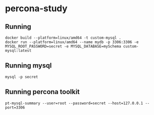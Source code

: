# percona-study

## Running
```
docker build --platform=linux/amd64 -t custom-mysql .
docker run --platform=linux/amd64 --name mydb -p 3306:3306 -e MYSQL_ROOT_PASSWORD=secret -e MYSQL_DATABASE=mySchema custom-mysql:latest
```

## Running mysql
```
mysql -p secret
```

## Running percona toolkit
```
pt-mysql-summary --user=root --password=secret --host=127.0.0.1 --port=3306
```